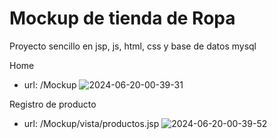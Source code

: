 # Mockup de tienda de Ropa
Proyecto sencillo en jsp, js, html, css y base de datos mysql

Home
- url: /Mockup
![2024-06-20-00-39-31](https://github.com/Benji379/Mockup_TiendaRopa/assets/108637204/4de8649d-447c-41c1-a4b1-79d38decabd2)

Registro de producto
- url: /Mockup/vista/productos.jsp
![2024-06-20-00-39-52](https://github.com/Benji379/Mockup_TiendaRopa/assets/108637204/db3fe864-4074-481a-aaaf-958bb9cf18a2)
